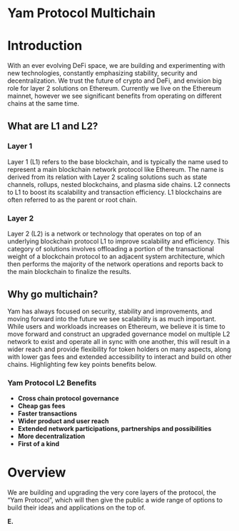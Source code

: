 # Yam Protocol Multichain

# Introduction

With an ever evolving DeFi space, we are building and experimenting with new technologies, constantly emphasizing stability, security and decentralization. We trust the future of crypto and DeFi, and envision big role for layer 2 solutions on Ethereum. Currently we live on the Ethereum mainnet, however we see significant benefits from operating on different chains at the same time.

## What are L1 and L2?

### Layer 1

Layer 1 (L1) refers to the base blockchain, and is typically the name used to represent a main blockchain network protocol like Ethereum. The name is derived from its relation with Layer 2 scaling solutions such as state channels, rollups, nested blockchains, and plasma side chains. L2 connects to L1 to boost its scalability and transaction efficiency. L1 blockchains are often referred to as the parent or root chain.

### Layer 2

Layer 2 (L2) is a network or technology that operates on top of an underlying blockchain protocol L1 to improve scalability and efficiency. This category of solutions involves offloading a portion of the transactional weight of a blockchain protocol to an adjacent system architecture, which then performs the majority of the network operations and reports back to the main blockchain to finalize the results.

## Why go multichain?

Yam has always focused on security, stability and improvements, and moving forward into the future we see scalability is as much important. While users and workloads increases on Ethereum, we believe it is time to move forward and construct an upgraded governance model on multiple L2 network to exist and operate all in sync with one another, this will result in a wider reach and provide flexibility for token holders on many aspects, along with lower gas fees and extended accessibility to interact and build on other chains. Highlighting few key points benefits below.

### Yam Protocol L2 Benefits

- **Cross chain protocol governance**
- **Cheap gas fees**
- **Faster transactions**
- **Wider product and user reach**
- **Extended network participations, partnerships and possibilities**
- **More decentralization**
- **First of a kind**

# Overview

We are building and upgrading the very core layers of the protocol, the “Yam Protocol”, which will then give the public a wide range of options to build their ideas and applications on the top of.

**E.**
